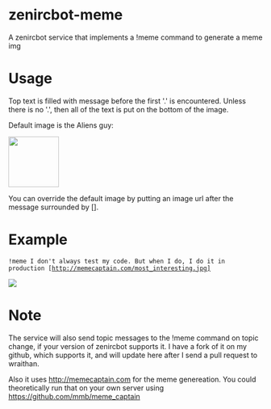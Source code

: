 zenircbot-meme
==============
A zenircbot service that implements a !meme command to generate a meme img

Usage
=====
Top text is filled with message before the first '.' is encountered. Unless there is no '.', then all of the text is put on the bottom of the image.

Default image is the Aliens guy:

<img src="http://memecaptain.com/aliens.jpg" height="100" width="100" />

You can override the default image by putting an image url after the message surrounded by [].

Example
=======
<code>!meme I don't always test my code. But when I do, I do it in production [http://memecaptain.com/most_interesting.jpg]</code>

![](http://memecaptain.com/8eba0c.jpg)

Note
====
The service will also send topic messages to the !meme command on topic change, if your version of zenircbot supports it.
I have a fork of it on my github, which supports it, and will update here after I send a pull request to wraithan.

Also it uses http://memecaptain.com for the meme genereation. You could theoretically run that on your own server using https://github.com/mmb/meme_captain
